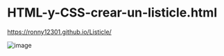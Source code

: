 # HTML-y-CSS-crear-un-listicle.html
https://ronny12301.github.io/Listicle/

![image](https://github.com/Ronny12301/HTML-y-CSS-crear-un-listicle.html/assets/100802754/02cbbabc-374c-4029-b425-bbac9f0515c6)
